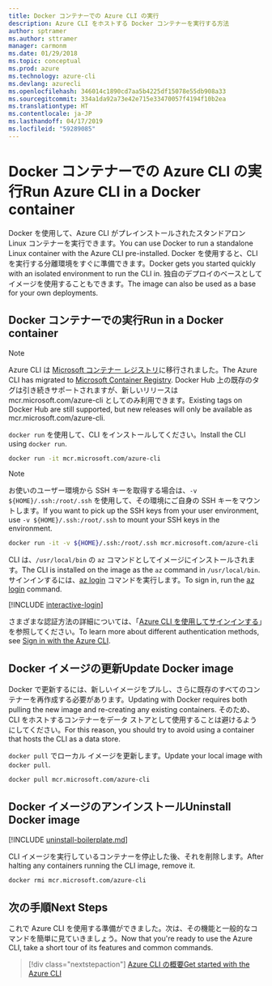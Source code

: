 ```yaml
---
title: Docker コンテナーでの Azure CLI の実行
description: Azure CLI をホストする Docker コンテナーを実行する方法
author: sptramer
ms.author: sttramer
manager: carmonm
ms.date: 01/29/2018
ms.topic: conceptual
ms.prod: azure
ms.technology: azure-cli
ms.devlang: azurecli
ms.openlocfilehash: 346014c1890cd7aa5b4225df15078e55db908a33
ms.sourcegitcommit: 334a1da92a73e42e715e33470057f4194f10b2ea
ms.translationtype: HT
ms.contentlocale: ja-JP
ms.lasthandoff: 04/17/2019
ms.locfileid: "59289085"
---
```

# <a name="run-azure-cli-in-a-docker-container"></a><span data-ttu-id="40a77-103">Docker コンテナーでの Azure CLI の実行</span><span class="sxs-lookup"><span data-stu-id="40a77-103">Run Azure CLI in a Docker container</span></span>

<span data-ttu-id="40a77-104">Docker を使用して、Azure CLI がプレインストールされたスタンドアロン Linux コンテナーを実行できます。</span><span class="sxs-lookup"><span data-stu-id="40a77-104">You can use Docker to run a standalone Linux container with the Azure CLI pre-installed.</span></span> <span data-ttu-id="40a77-105">Docker を使用すると、CLI を実行する分離環境をすぐに準備できます。</span><span class="sxs-lookup"><span data-stu-id="40a77-105">Docker gets you started quickly with an isolated environment to run the CLI in.</span></span> <span data-ttu-id="40a77-106">独自のデプロイのベースとしてイメージを使用することもできます。</span><span class="sxs-lookup"><span data-stu-id="40a77-106">The image can also be used as a base for your own deployments.</span></span>

## <a name="run-in-a-docker-container"></a><span data-ttu-id="40a77-107">Docker コンテナーでの実行</span><span class="sxs-lookup"><span data-stu-id="40a77-107">Run in a Docker container</span></span>

> [!NOTE]
> <span data-ttu-id="40a77-108">Azure CLI は [Microsoft コンテナー レジストリ](https://azure.microsoft.com/services/container-registry)に移行されました。</span><span class="sxs-lookup"><span data-stu-id="40a77-108">The Azure CLI has migrated to [Microsoft Container Registry](https://azure.microsoft.com/services/container-registry).</span></span> <span data-ttu-id="40a77-109">Docker Hub 上の既存のタグは引き続きサポートされますが、新しいリリースは mcr.microsoft.com/azure-cli としてのみ利用できます。</span><span class="sxs-lookup"><span data-stu-id="40a77-109">Existing tags on Docker Hub are still supported, but new releases will only be available as mcr.microsoft.com/azure-cli.</span></span>

<span data-ttu-id="40a77-110">`docker run` を使用して、CLI をインストールしてください。</span><span class="sxs-lookup"><span data-stu-id="40a77-110">Install the CLI using `docker run`.</span></span>

   ```bash
   docker run -it mcr.microsoft.com/azure-cli
   ```

> [!NOTE]
> <span data-ttu-id="40a77-111">お使いのユーザー環境から SSH キーを取得する場合は、`-v ${HOME}/.ssh:/root/.ssh` を使用して、その環境にご自身の SSH キーをマウントします。</span><span class="sxs-lookup"><span data-stu-id="40a77-111">If you want to pick up the SSH keys from your user environment, use `-v ${HOME}/.ssh:/root/.ssh` to mount your SSH keys in the environment.</span></span>
>
> ```bash
> docker run -it -v ${HOME}/.ssh:/root/.ssh mcr.microsoft.com/azure-cli
> ```

<span data-ttu-id="40a77-112">CLI は、`/usr/local/bin` の `az` コマンドとしてイメージにインストールされます。</span><span class="sxs-lookup"><span data-stu-id="40a77-112">The CLI is installed on the image as the `az` command in `/usr/local/bin`.</span></span> <span data-ttu-id="40a77-113">サインインするには、[az login](/cli/azure/reference-index#az-login) コマンドを実行します。</span><span class="sxs-lookup"><span data-stu-id="40a77-113">To sign in, run the [az login](/cli/azure/reference-index#az-login) command.</span></span>

[!INCLUDE [interactive-login](includes/interactive-login.md)]

<span data-ttu-id="40a77-114">さまざまな認証方法の詳細については、「[Azure CLI を使用してサインインする](authenticate-azure-cli.md)」を参照してください。</span><span class="sxs-lookup"><span data-stu-id="40a77-114">To learn more about different authentication methods, see [Sign in with the Azure CLI](authenticate-azure-cli.md).</span></span>

## <a name="update-docker-image"></a><span data-ttu-id="40a77-115">Docker イメージの更新</span><span class="sxs-lookup"><span data-stu-id="40a77-115">Update Docker image</span></span>

<span data-ttu-id="40a77-116">Docker で更新するには、新しいイメージをプルし、さらに既存のすべてのコンテナーを再作成する必要があります。</span><span class="sxs-lookup"><span data-stu-id="40a77-116">Updating with Docker requires both pulling the new image and re-creating any existing containers.</span></span> <span data-ttu-id="40a77-117">そのため、CLI をホストするコンテナーをデータ ストアとして使用することは避けるようにしてください。</span><span class="sxs-lookup"><span data-stu-id="40a77-117">For this reason, you should try to avoid using a container that hosts the CLI as a data store.</span></span>

<span data-ttu-id="40a77-118">`docker pull` でローカル イメージを更新します。</span><span class="sxs-lookup"><span data-stu-id="40a77-118">Update your local image with `docker pull`.</span></span>

```bash
docker pull mcr.microsoft.com/azure-cli
```

## <a name="uninstall-docker-image"></a><span data-ttu-id="40a77-119">Docker イメージのアンインストール</span><span class="sxs-lookup"><span data-stu-id="40a77-119">Uninstall Docker image</span></span>

[!INCLUDE [uninstall-boilerplate.md](includes/uninstall-boilerplate.md)]

<span data-ttu-id="40a77-120">CLI イメージを実行しているコンテナーを停止した後、それを削除します。</span><span class="sxs-lookup"><span data-stu-id="40a77-120">After halting any containers running the CLI image, remove it.</span></span>

```bash
docker rmi mcr.microsoft.com/azure-cli
```

## <a name="next-steps"></a><span data-ttu-id="40a77-121">次の手順</span><span class="sxs-lookup"><span data-stu-id="40a77-121">Next Steps</span></span>

<span data-ttu-id="40a77-122">これで Azure CLI を使用する準備ができました。次は、その機能と一般的なコマンドを簡単に見ていきましょう。</span><span class="sxs-lookup"><span data-stu-id="40a77-122">Now that you're ready to use the Azure CLI, take a short tour of its features and common commands.</span></span>

> [!div class="nextstepaction"]
> [<span data-ttu-id="40a77-123">Azure CLI の概要</span><span class="sxs-lookup"><span data-stu-id="40a77-123">Get started with the Azure CLI</span></span>](get-started-with-azure-cli.md)
